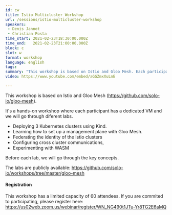 ```yaml
---
id: cw
title: Istio Multicluster Workshop
url: /sessions/istio-multicluster-workshop
speakers:
 - Denis Jannot
 - Christian Posta
time_start: 2021-02-23T18:30:00.000Z
time_end:   2021-02-23T21:00:00.000Z
block: c
slot: w
format: workshop
language: english
tags:
summary: "This workshop is based on Istio and Gloo Mesh. Each participant will have a dedicated VM and we will go through diferent labs."
video: https://www.youtube.com/embed/aGGZmxXuLnE

---
```


This workshop is based on Istio and Gloo Mesh (https://github.com/solo-io/gloo-mesh). 

It's a hands-on workshop where each participant has a dedicated VM and we will go through diferent labs.

* Deploying 3 Kubernetes clusters using Kind.
* Learning how to set up a management plane with Gloo Mesh.
* Federating the identity of the Istio clusters 
* Configuring cross cluster communications, 
* Experimenting with WASM

Before each lab, we will go through the key concepts.

The labs are publicly available:
https://github.com/solo-io/workshops/tree/master/gloo-mesh

#### Registration
This workshop has a limited capacity of 60 attendees. If you are commited to participating, please register here: https://us02web.zoom.us/webinar/register/WN_NG490t1JTu-Yr8TG2E6aMQ